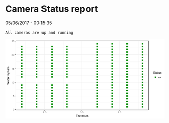 Camera Status report
================
05/06/2017 - 00:15:35

    All cameras are up and running

![](camreport_files/figure-markdown_github/unnamed-chunk-2-1.png)
